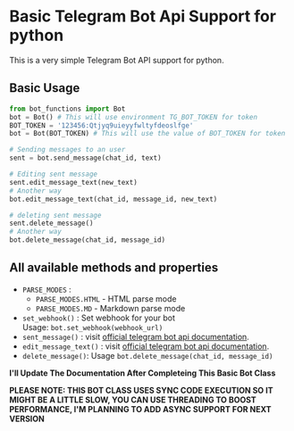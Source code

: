 # Basic Telegram Bot Api Support for python
This is a very simple Telegram Bot API support for python.

## Basic Usage
```python
from bot_functions import Bot
bot = Bot() # This will use environment TG_BOT_TOKEN for token
BOT_TOKEN = '123456:Qtjyq9uieyyfwltyfdeoslfge'
bot = Bot(BOT_TOKEN) # This will use the value of BOT_TOKEN for token 

# Sending messages to an user
sent = bot.send_message(chat_id, text)

# Editing sent message
sent.edit_message_text(new_text)
# Another way
bot.edit_message_text(chat_id, message_id, new_text)

# deleting sent message
sent.delete_message()
# Another way
bot.delete_message(chat_id, message_id)
```

## All available methods and properties
- `PARSE_MODES` :
    * `PARSE_MODES.HTML` - HTML parse mode 
    * `PARSE_MODES.MD` - Markdown parse mode
- `set_webhook()` : Set webhook for your bot\
Usage: `bot.set_webhook(webhook_url)`
- `sent_message()` : visit [official telegram bot api documentation](https://core.telegram.org/bots/api#sendmessage).
- `edit_message_text()` : visit [official telegram bot api documentation](https://core.telegram.org/bots/api#editmessagetext).
- `delete_message()`: Usage `bot.delete_message(chat_id, message_id)`

**I'll Update The Documentation After Completeing This Basic Bot Class**

**PLEASE NOTE: THIS BOT CLASS USES SYNC CODE EXECUTION SO IT MIGHT BE A LITTLE SLOW, YOU CAN USE THREADING TO BOOST PERFORMANCE, I'M PLANNING TO ADD ASYNC SUPPORT FOR NEXT VERSION**